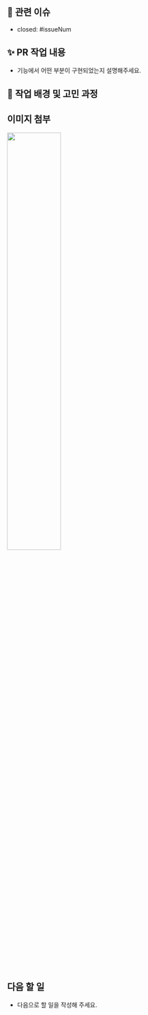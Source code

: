 ## 📌 관련 이슈

- closed: #issueNum

## ✨ PR 작업 내용

- 기능에서 어떤 부분이 구현되었는지 설명해주세요.
<!-- 수정/추가한 내용을 적어주세요. -->

## 🤔 작업 배경 및 고민 과정

## 이미지 첨부

<img src="파일 주소" width="50%" height="50%">
<br/>

## 다음 할 일

- 다음으로 할 일을 작성해 주세요.

